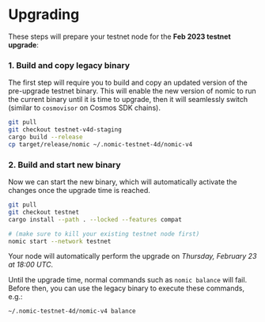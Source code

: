 # Upgrading

These steps will prepare your testnet node for the **Feb 2023 testnet upgrade**:

### 1. Build and copy legacy binary

The first step will require you to build and copy an updated version of the pre-upgrade testnet binary. This will enable the new version of nomic to run the current binary until it is time to upgrade, then it will seamlessly switch (similar to `cosmovisor` on Cosmos SDK chains).

```bash
git pull
git checkout testnet-v4d-staging
cargo build --release
cp target/release/nomic ~/.nomic-testnet-4d/nomic-v4
```

###  2. Build and start new binary 

Now we can start the new binary, which will automatically activate the changes once the upgrade time is reached.

```bash
git pull
git checkout testnet
cargo install --path . --locked --features compat
```

```bash
# (make sure to kill your existing testnet node first)
nomic start --network testnet
```

Your node will automatically perform the upgrade on *Thursday, February 23 at 18:00 UTC*.

Until the upgrade time, normal commands such as `nomic balance` will fail. Before then, you can use the legacy binary to execute these commands, e.g.:
```bash
~/.nomic-testnet-4d/nomic-v4 balance
```

